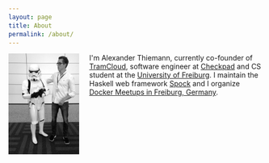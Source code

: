 ```yaml
---
layout: page
title: About
permalink: /about/
---
```


<img style="float: left; margin-right: 20px;" width="140" height="200" src="/images/2016-01-28-thiemann-wwdc.jpg"> I'm Alexander Thiemann, currently co-founder of [TramCloud][tc], software engineer at [Checkpad][cp] and CS student at the [University of Freiburg][uni]. I maintain the Haskell web framework [Spock][spock] and I organize [Docker Meetups in Freiburg, Germany][docker-fr].

<br style="clear: both;" />

[tc]: https://www.tramcloud.net
[cp]: http://www.checkpad.de
[uni]: https://www.uni-freiburg.de/
[docker-fr]: http://www.meetup.com/de/Docker-Freiburg/
[spock]: https://www.spock.li